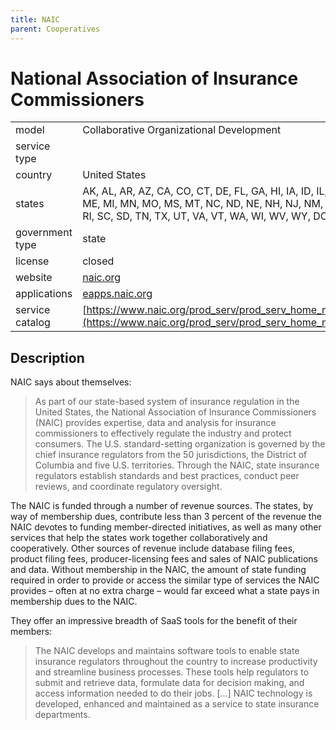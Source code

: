 ```yaml
---
title: NAIC
parent: Cooperatives
---
```


# National Association of Insurance Commissioners

|                   |                                          |
|:------------------|:-----------------------------------------|
| model             | Collaborative Organizational Development
| service type      | 
| country           | United States
| states            | AK, AL, AR, AZ, CA, CO, CT, DE, FL, GA, HI, IA, ID, IL, IN, KS, KY, LA, MA, MD, ME, MI, MN, MO, MS, MT, NC, ND, NE, NH, NJ, NM, NV, NY, OH, OK, OR, PA, RI, SC, SD, TN, TX, UT, VA, VT, WA, WI, WV, WY, DC, PR, VI, GU
| government type   | state
| license           | closed
| website           | [naic.org](https://www.naic.org/)
| applications      | [eapps.naic.org](https://eapps.naic.org/lhub/products.html#/home)
| service catalog   | [https://www.naic.org/prod_serv/prod_serv_home_naic_tech_serv_catalog.pdf](https://www.naic.org/prod_serv/prod_serv_home_naic_tech_serv_catalog.pdf)

## Description

NAIC says about themselves:

>As part of our state-based system of insurance regulation in the United States, the National Association of Insurance Commissioners (NAIC) provides expertise, data and analysis for insurance commissioners to effectively regulate the industry and protect consumers. The U.S. standard-setting organization is governed by the chief insurance regulators from the 50 jurisdictions, the District of Columbia and five U.S. territories. Through the NAIC, state insurance regulators establish standards and best practices, conduct peer reviews, and coordinate regulatory oversight.

The NAIC is funded through a number of revenue sources. The states, by way of membership dues, contribute less than 3 percent of the revenue the NAIC devotes to funding member-directed initiatives, as well as many other services that help the states work together collaboratively and cooperatively. Other sources of revenue include database filing fees, product filing fees, producer-licensing fees and sales of NAIC publications and data. Without membership in the NAIC, the amount of state funding required in order to provide or access the similar type of services the NAIC provides – often at no extra charge – would far exceed what a state pays in membership dues to the NAIC.

They offer an impressive breadth of SaaS tools for the benefit of their members:

>The NAIC develops and maintains software tools to enable state insurance regulators throughout the country to increase productivity and streamline business processes. These tools help regulators to submit and retrieve data, formulate data for decision making, and access information needed to do their jobs. [...] NAIC technology is developed, enhanced and maintained as a service to state insurance departments.
